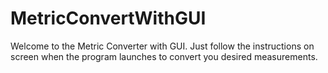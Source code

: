 # MetricConvertWithGUI
Welcome to the Metric Converter with GUI. Just follow the 
instructions on screen when the program launches to
convert you desired measurements. 